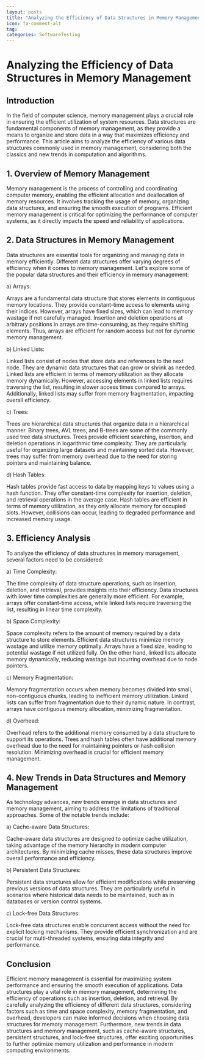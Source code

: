 ```yaml
---
layout: posts
title: "Analyzing the Efficiency of Data Structures in Memory Management"
icon: fa-comment-alt
tag:      
categories: SoftwareTesting
---
```



# Analyzing the Efficiency of Data Structures in Memory Management

## Introduction

In the field of computer science, memory management plays a crucial role in ensuring the efficient utilization of system resources. Data structures are fundamental components of memory management, as they provide a means to organize and store data in a way that maximizes efficiency and performance. This article aims to analyze the efficiency of various data structures commonly used in memory management, considering both the classics and new trends in computation and algorithms.

## 1. Overview of Memory Management

Memory management is the process of controlling and coordinating computer memory, enabling the efficient allocation and deallocation of memory resources. It involves tracking the usage of memory, organizing data structures, and ensuring the smooth execution of programs. Efficient memory management is critical for optimizing the performance of computer systems, as it directly impacts the speed and reliability of applications.

## 2. Data Structures in Memory Management

Data structures are essential tools for organizing and managing data in memory efficiently. Different data structures offer varying degrees of efficiency when it comes to memory management. Let's explore some of the popular data structures and their efficiency in memory management:

a) Arrays:

Arrays are a fundamental data structure that stores elements in contiguous memory locations. They provide constant-time access to elements using their indices. However, arrays have fixed sizes, which can lead to memory wastage if not carefully managed. Insertion and deletion operations at arbitrary positions in arrays are time-consuming, as they require shifting elements. Thus, arrays are efficient for random access but not for dynamic memory management.

b) Linked Lists:

Linked lists consist of nodes that store data and references to the next node. They are dynamic data structures that can grow or shrink as needed. Linked lists are efficient in terms of memory utilization as they allocate memory dynamically. However, accessing elements in linked lists requires traversing the list, resulting in slower access times compared to arrays. Additionally, linked lists may suffer from memory fragmentation, impacting overall efficiency.

c) Trees:

Trees are hierarchical data structures that organize data in a hierarchical manner. Binary trees, AVL trees, and B-trees are some of the commonly used tree data structures. Trees provide efficient searching, insertion, and deletion operations in logarithmic time complexity. They are particularly useful for organizing large datasets and maintaining sorted data. However, trees may suffer from memory overhead due to the need for storing pointers and maintaining balance.

d) Hash Tables:

Hash tables provide fast access to data by mapping keys to values using a hash function. They offer constant-time complexity for insertion, deletion, and retrieval operations in the average case. Hash tables are efficient in terms of memory utilization, as they only allocate memory for occupied slots. However, collisions can occur, leading to degraded performance and increased memory usage.

## 3. Efficiency Analysis

To analyze the efficiency of data structures in memory management, several factors need to be considered:

a) Time Complexity:

The time complexity of data structure operations, such as insertion, deletion, and retrieval, provides insights into their efficiency. Data structures with lower time complexities are generally more efficient. For example, arrays offer constant-time access, while linked lists require traversing the list, resulting in linear time complexity.

b) Space Complexity:

Space complexity refers to the amount of memory required by a data structure to store elements. Efficient data structures minimize memory wastage and utilize memory optimally. Arrays have a fixed size, leading to potential wastage if not utilized fully. On the other hand, linked lists allocate memory dynamically, reducing wastage but incurring overhead due to node pointers.

c) Memory Fragmentation:

Memory fragmentation occurs when memory becomes divided into small, non-contiguous chunks, leading to inefficient memory utilization. Linked lists can suffer from fragmentation due to their dynamic nature. In contrast, arrays have contiguous memory allocation, minimizing fragmentation.

d) Overhead:

Overhead refers to the additional memory consumed by a data structure to support its operations. Trees and hash tables often have additional memory overhead due to the need for maintaining pointers or hash collision resolution. Minimizing overhead is crucial for efficient memory management.

## 4. New Trends in Data Structures and Memory Management

As technology advances, new trends emerge in data structures and memory management, aiming to address the limitations of traditional approaches. Some of the notable trends include:

a) Cache-aware Data Structures:

Cache-aware data structures are designed to optimize cache utilization, taking advantage of the memory hierarchy in modern computer architectures. By minimizing cache misses, these data structures improve overall performance and efficiency.

b) Persistent Data Structures:

Persistent data structures allow for efficient modifications while preserving previous versions of data structures. They are particularly useful in scenarios where historical data needs to be maintained, such as in databases or version control systems.

c) Lock-free Data Structures:

Lock-free data structures enable concurrent access without the need for explicit locking mechanisms. They provide efficient synchronization and are crucial for multi-threaded systems, ensuring data integrity and performance.

## Conclusion

Efficient memory management is essential for maximizing system performance and ensuring the smooth execution of applications. Data structures play a vital role in memory management, determining the efficiency of operations such as insertion, deletion, and retrieval. By carefully analyzing the efficiency of different data structures, considering factors such as time and space complexity, memory fragmentation, and overhead, developers can make informed decisions when choosing data structures for memory management. Furthermore, new trends in data structures and memory management, such as cache-aware structures, persistent structures, and lock-free structures, offer exciting opportunities to further optimize memory utilization and performance in modern computing environments.